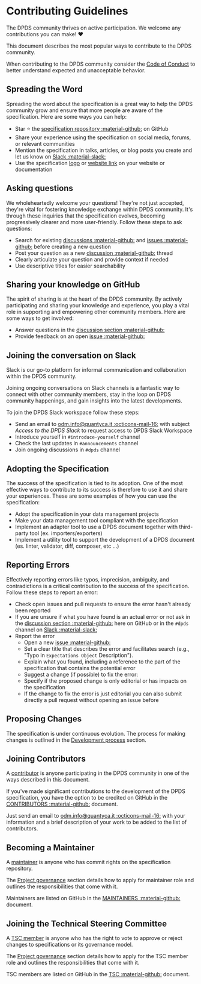# Contributing Guidelines
The DPDS community thrives on active participation. We welcome any contributions you can make! ❤️

This document describes the most popular ways to contribute to the DPDS community.

When contributing to the DPDS community consider the [Code of Conduct](./coc.md) 
to better understand expected and unacceptable behavior.

## Spreading the Word
Spreading the word about the specification is a great way to help the DPDS community grow and ensure that more people are aware of the specification. 
Here are some ways you can help:

* Star ⭐ the [specification repository :material-github:](https://github.com/opendatamesh-initiative/odm-specification-dpdescriptor) on GitHub 
* Share your experience using the specification on social media, forums, or relevant communities
* Mention the specification in talks, articles, or blog posts you create and let us know on [Slack :material-slack:](#joining-the-conversation-on-slack)
* Use the specification [logo](https://dpds.opendatamesh.org/images/logos/opendatamesh.png) or [website link](https://dpds.opendatamesh.org/) on your website or documentation

## Asking questions
We wholeheartedly welcome your questions!  They're not just accepted, they're vital for fostering knowledge exchange within DPDS community. 
It's through these inquiries that the specification evolves, becoming progressively clearer and more user-friendly. Follow these steps to
ask questions:

* Search for existing [discussions :material-github:](https://github.com/opendatamesh-initiative/odm-specification-dpdescriptor/discussions) and [issues :material-github:](https://github.com/opendatamesh-initiative/odm-specification-dpdescriptor/issues) before creating a new question
* Post your question as a new [discussion :material-github:](https://github.com/opendatamesh-initiative/odm-specification-dpdescriptor/discussions) thread
* Clearly articulate your question and provide context if needed
* Use descriptive titles for easier searchability

## Sharing your knowledge on GitHub
The spirit of sharing is at the heart of the DPDS community. By actively participating and sharing your knowledge and experience, 
you play a vital role in supporting and empowering other community members. 
Here are some ways to get involved:

* Answer questions in the [discussion section :material-github:](https://github.com/opendatamesh-initiative/odm-specification-dpdescriptor/discussions)
* Provide feedback on an open [issue :material-github:](https://github.com/opendatamesh-initiative/odm-specification-dpdescriptor/issues)

## Joining the conversation on Slack
Slack is our go-to platform for informal communication and collaboration within the DPDS community. 

Joining ongoing conversations on Slack channels is a fantastic way to connect with other community members, stay in the loop on DPDS community happenings, and gain insights into the latest developments. 

To join the DPDS Slack workspace follow these steps: 

* Send an email to [odm.info@quantyca.it :octicons-mail-16:](mailto:odm.info@quantyca.it) with subject _Access to the DPDS Slack_ to request access to DPDS Slack Workspace
* Introduce yourself in `#introduce-yourself` channel
* Check the last updates in `#announcements` channel
* Join ongoing discussions in `#dpds` channel

## Adopting the Specification
The success of the specification is tied to its adoption. One of the most effective ways to contribute to its success 
is therefore to use it and share your experiences. These are some examples of how you can use the specification:

* Adopt the specification in your data management projects
* Make your data management tool compliant with the specification
* Implement an adapter tool to use a DPDS document together with third-party tool (ex. importers/exporters)
* Implement a utility tool to support the  development of a DPDS document (es. linter, validator, diff, composer, etc ...)
  
## Reporting Errors
Effectively reporting errors like typos, imprecision, ambiguity, and contradictions is a critical contribution to the success of the specification. 
Follow these steps to report an error:

* Check open issues and pull requests to ensure the error hasn't already been reported
* If you are unsure if what you have found is an actual error or not ask in the [discussion section :material-github:](https://github.com/opendatamesh-initiative/odm-specification-dpdescriptor/discussions) here on GitHub or in the `#dpds` channel on [Slack :material-slack:](#joining-the-conversation-on-slack)
* Report the error
    * Open a new [issue :material-github:](https://github.com/opendatamesh-initiative/odm-specification-dpdescriptor/issues)
    * Set a clear title that describes the error and facilitates search (e.g., "Typo in `Expectations Object` Description").
    * Explain what you found, including a reference to the part of the specification that contains the potential error
    * Suggest a change (if possible) to fix the error:
    * Specify if the proposed change is only editorial or has impacts on the specification
    * If the change to fix the error is just editorial you can also submit directly a pull request without opening an issue before

## Proposing Changes
The specification is under continuous evolution. The process for making changes is outlined in the [Development process](./development.md) section.

## Joining Contributors
A [contributor](#) is anyone participating in the DPDS community in one of the ways described in this document.

If you've made significant contributions to the development of the DPDS specification, you have the option to be credited on GitHub in the [CONTRIBUTORS :material-github:](https://github.com/opendatamesh-initiative/odm-specification-dpdescriptor/blob/main/CONTRIBUTORS.md) document. 

Just send an email to [odm.info@quantyca.it :octicons-mail-16:](mailto:odm.info@quantyca.it) with your information and a brief description of your work to be added to the list of contributors.

## Becoming a Maintainer
A [maintainer](./governance.md/#maintainers) is anyone who has commit rights on the specification repository.

The [Project governance](./governance.md) section details how to apply for maintainer role and outlines the responsibilities that come with it.

Maintainers are listed on GitHub in the [MAINTAINERS :material-github:](https://github.com/opendatamesh-initiative/odm-specification-dpdescriptor/blob/main/MAINTAINERS.md) document.

## Joining the Technical Steering Committee
A [TSC member](./governance.md/#technical-steering-committee) is anyone who has the right to vote to approve or reject changes to specifications or its governance model.

The [Project governance](./governance.md) section details how to apply for the TSC member role and outlines the responsibilities that come with it.

TSC members are listed on GitHub in the [TSC :material-github:](https://github.com/opendatamesh-initiative/odm-specification-dpdescriptor/blob/main/TSC.md) document.

